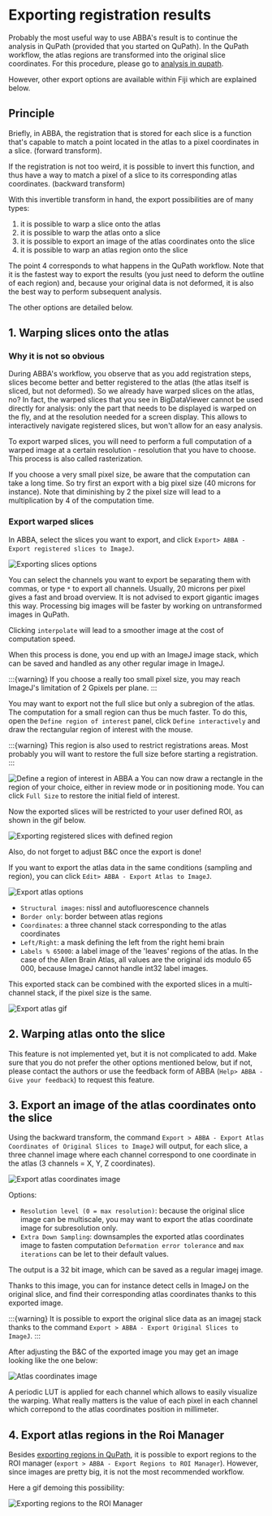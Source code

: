 # Exporting registration results

Probably the most useful way to use ABBA's result is to continue the analysis in QuPath (provided that you started on QuPath). In the QuPath workflow, the atlas regions are transformed into the original slice coordinates. For this procedure, please go to [analysis in qupath](4_qupath_analysis.md).

However, other export options are available within Fiji which are explained below.

## Principle

Briefly, in ABBA, the registration that is stored for each slice is a function that's capable to match a point located in the atlas to a pixel coordinates in a slice. (forward transform).

If the registration is not too weird, it is possible to invert this function, and thus have a way to match a pixel of a slice to its corresponding atlas coordinates. (backward transform)

With this invertible transform in hand, the export possibilities are of many types:

1. it is possible to warp a slice onto the atlas
2. it is possible to warp the atlas onto a slice
3. it is possible to export an image of the atlas coordinates onto the slice
4. it is possible to warp an atlas region onto the slice

The point 4 corresponds to what happens in the QuPath workflow. Note that it is the fastest way to export the results (you just need to deform the outline of each region) and, because your original data is not deformed, it is also the best way to perform subsequent analysis.

The other options are detailed below.

## 1. Warping slices onto the atlas

### Why it is not so obvious

During ABBA's workflow, you observe that as you add registration steps, slices become better and better registered to the atlas (the atlas itself is sliced, but not deformed). So we already have warped slices on the atlas, no? In fact, the warped slices that you see in BigDataViewer cannot be used directly for analysis: only the part that needs to be displayed is warped on the fly, and at the resolution needed for a screen display. This allows to interactively navigate registered slices, but won't allow for an easy analysis.

To export warped slices, you will need to perform a full computation of a warped image at a certain resolution - resolution that you have to choose. This process is also called rasterization.

If you choose a very small pixel size, be aware that the computation can take a long time. So try first an export with a big pixel size (40 microns for instance). Note that diminishing by 2 the pixel size will lead to a multiplication by 4 of the computation time.

### Export warped slices

In ABBA, select the slices you want to export, and click `Export> ABBA - Export registered slices to ImageJ`.

![Exporting slices options](/assets/img/fiji_export_registered_slices_imagej.png)

You can select the channels you want to export be separating them with commas, or type `*` to export all channels. Usually, 20 microns per pixel gives a fast and broad overview. It is not advised to export gigantic images this way. Processing big images will be faster by working on untransformed images in QuPath.

Clicking `interpolate` will lead to a smoother image at the cost of computation speed.

When this process is done, you end up with an ImageJ image stack, which can be saved and handled as any other regular image in ImageJ.

:::{warning}
If you choose a really too small pixel size, you may reach ImageJ's limitation of 2 Gpixels per plane.
:::

You may want to export not the full slice but only a subregion of the atlas. The computation for a small region can thus be much faster. To do this, open the `Define region of interest` panel, click `Define interactively` and draw the rectangular region of interest with the mouse.

:::{warning}
This region is also used to restrict registrations areas. Most probably you will want to restore the full size before starting a registration.
:::

![Define a region of interest in ABBA](/assets/img/fiji_define_ROI.png)
a
You can now draw a rectangle in the region of your choice, either in review mode or in positioning mode. You can click `Full Size` to restore the initial field of interest.

Now the exported slices will be restricted to your user defined ROI, as shown in the gif below.

![Exporting registered slices with defined region](/assets/gif/fiji_export_registered_slices.gif)

Also, do not forget to adjust B&C once the export is done!

If you want to export the atlas data in the same conditions (sampling and region), you can click `Edit> ABBA - Export Atlas to ImageJ`.

![Export atlas options](/assets/img/fiji_atlas_export_options.png)

* `Structural images`: nissl and autofluorescence channels
* `Border only`: border between atlas regions
* `Coordinates`: a three channel stack corresponding to the atlas coordinates
* `Left/Right`: a mask defining the left from the right hemi brain
* `Labels % 65000`: a label image of the 'leaves' regions of the atlas. In the case of the Allen Brain Atlas, all values are the original ids modulo 65 000, because ImageJ cannot handle int32 label images.

This exported stack can be combined with the exported slices in a multi-channel stack, if the pixel size is the same.


![Export atlas gif](/assets/gif/fiji_export_atlas.gif)

## 2. Warping atlas onto the slice

This feature is not implemented yet, but it is not complicated to add. Make sure that you do not prefer the other options mentioned below, but if not, please contact the authors or use the feedback form of ABBA (`Help> ABBA - Give your feedback`) to request this feature.


## 3. Export an image of the atlas coordinates onto the slice

Using the backward transform, the command `Export > ABBA - Export Atlas Coordinates of Original Slices to ImageJ` will output, for each slice, a three channel image where each channel correspond to one coordinate in the atlas (3 channels = X, Y, Z coordinates).

![Export atlas coordinates image](/assets/img/fiji_export_atlas_coordinates_image.png)

Options:

* `Resolution level (0 = max resolution)`: because the original slice image can be multiscale, you may want to export the atlas coordinate image for subresolution only.
* `Extra Down Sampling`: downsamples the exported atlas coordinates image to fasten computation
  `Deformation error tolerance` and `max iterations` can be let to their default values.

The output is a 32 bit image, which can be saved as a regular imagej image.

Thanks to this image, you can for instance detect cells in ImageJ on the original slice, and find their corresponding atlas coordinates thanks to this exported image.

:::{warning}
It is possible to export the original slice data as an imagej stack thanks to the command `Export > ABBA - Export Original Slices to ImageJ`.
:::

After adjusting the B&C of the exported image you may get an image looking like the one below:

![Atlas coordinates image](/assets/img/fiji_atlas_coordinates_image.png)

A periodic LUT is applied for each channel which allows to easily visualize the warping. What really matters is the value of each pixel in each channel which correpond to the atlas coordinates position in millimeter.

## 4. Export atlas regions in the Roi Manager

Besides [exporting regions in QuPath](4_qupath_analysis.md), it is possible to export regions to the ROI manager (`export > ABBA - Export Regions to ROI Manager`). However, since images are pretty big, it is not the most recommended workflow.

Here a gif demoing this possibility:

![Exporting regions to the ROI Manager](/assets/gif/fiji_export_ij1_roi_manager.gif)

